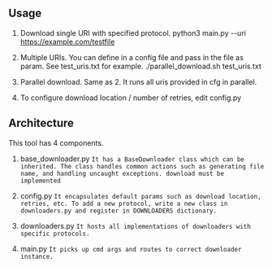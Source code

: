 ## Usage

1. Download single URI with specified protocol.
python3 main.py --uri https://example.com/testfile

2. Multiple URIs. You can define in a config file and pass in the file as param. See test_uris.txt for example.
./parallel_download.sh test_uris.txt

3. Parallel download. Same as 2. It runs all uris provided in cfg in parallel.

4. To configure download location / number of retries, edit config.py

## Architecture

This tool has 4 components.

1. base_downloader.py
`
It has a BaseDownloader class which can be inherited. The class handles common actions such as generating file name, and handling uncaught exceptions.
download must be implemented
`

2. config.py
`
It encapsulates default params such as download location, retries, etc.
To add a new protocol, write a new class in downloaders.py and register in DOWNLOADERS dictionary.
`

3. downloaders.py
`
It hosts all implementations of downloaders with specific protocols.
`


4. main.py
`
It picks up cmd args and routes to correct downloader instance.
`